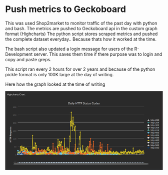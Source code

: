 # Push metrics to Geckoboard

This was used Shop2market to monitor traffic of the past day with python and bash.
The metrics are pushed to Geckoboard api in the custom graph format (Highcharts)
The python script stores scraped metrics and pushed the complete dataset everyday.. Because thats how it worked at the time.

The bash script also updated a login message for users of the R-Development server. This saves them time if there purpose was to login and copy and paste greps.

This script ran every 2 hours for over 2 years and because of the python pickle format is only 100K large at the day of writing.

Here how the graph looked at the time of writing

![An example of data graphed with highcharts](example-graph.png?raw=true)
